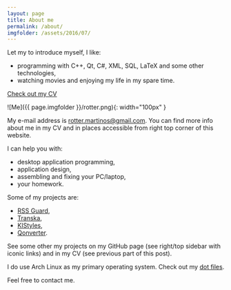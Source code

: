 ```yaml
---
layout: page
title: About me
permalink: /about/
imgfolder: /assets/2016/07/
---
```


Let my to introduce myself, I like:

* programming with C++, Qt, C#, XML, SQL, LaTeX and some other technologies,
* watching movies and enjoying my life in my spare time.

<a class="btn btn-default" href="/assets/2016/07/rotter-cv.pdf" role="button">Check out my CV</a>

![Me]({{ page.imgfolder }}/rotter.png){: width="100px" }

My e-mail address is [rotter.martinos@gmail.com](mailto:rotter.martinos@gmail.com). You can find more info about me in my CV and in places accessible from right top corner of this website.

I can help you with:

* desktop application programming,
* application design,
* assembling and fixing your PC/laptop,
* your homework.

Some of my projects are:

* [RSS Guard](https://bitbucket.org/skunkos/rssguard),
* [Transka](https://github.com/martinrotter/transka),
* [KIStyles](https://github.com/martinrotter/kistyles),
* [Qonverter](https://github.com/martinrotter/qonverter).

See some other my projects on my GitHub page (see right/top sidebar with iconic links) and in my CV (see previous part of this post).

I do use Arch Linux as my primary operating system. Check out my [dot files](https://github.com/martinrotter/linux-customizations).

Feel free to contact me.